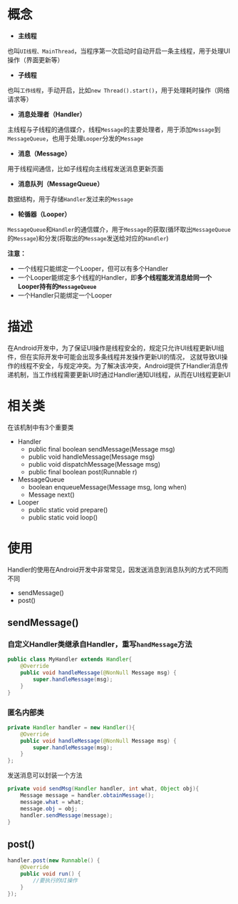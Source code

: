 # 概念
- **主线程**

也叫`UI线程、MainThread`，当程序第一次启动时自动开启一条主线程，用于处理UI操作（界面更新等）
- **子线程**

也叫`工作线程`，手动开启，比如`new Thread().start()`，用于处理耗时操作（网络请求等）
- **消息处理者（Handler）**

主线程与子线程的通信媒介，线程`Message`的主要处理者，用于添加`Message`到`MessageQueue`，也用于处理`Looper`分发的`Message`
- **消息（Message）**

用于线程间通信，比如子线程向主线程发送消息更新页面
- **消息队列（MessageQueue）**

数据结构，用于存储`Handler`发过来的`Message`
- **轮循器（Looper）**

`MessageQueue`和`Handler`的通信媒介，用于`Message`的获取(循环取出`MessageQueue`的`Message`)和分发(将取出的`Message`发送给对应的`Handler`)


**注意：**
- 一个线程只能绑定一个Looper，但可以有多个Handler
- 一个Looper能绑定多个线程的Handler，即**多个线程能发消息给同一个Looper持有的`MessageQueue`**
- 一个Handler只能绑定一个Looper

# 描述
在Android开发中，为了保证UI操作是线程安全的，规定只允许UI线程更新UI组件，但在实际开发中可能会出现多条线程并发操作更新UI的情况，
这就导致UI操作的线程不安全，与规定冲突。为了解决该冲突，Android提供了Handler消息传递机制，当工作线程需要更新UI时通过Handler通知UI线程，从而在UI线程更新UI

# 相关类
在该机制中有3个重要类
- Handler
  - public final boolean sendMessage(Message msg)
  - public void handleMessage(Message msg)
  - public void dispatchMessage(Message msg)
  - public final boolean post(Runnable r)
- MessageQueue
  - boolean enqueueMessage(Message msg, long when)
  - Message next()
- Looper
  - public static void prepare()
  - public static void loop()
  
# 使用
Handler的使用在Android开发中非常常见，因发送消息到消息队列的方式不同而不同
- sendMessage()
- post()
## sendMessage()
### 自定义Handler类继承自Handler，重写`handMessage`方法
```java
public class MyHandler extends Handler{
    @Override
    public void handleMessage(@NonNull Message msg) {
        super.handleMessage(msg);
    }
}
```
### 匿名内部类
```java
private Handler handler = new Handler(){
    @Override
    public void handleMessage(@NonNull Message msg) {
        super.handleMessage(msg);
    }
};
```
发送消息可以封装一个方法
```java
private void sendMsg(Handler handler, int what, Object obj){
    Message message = handler.obtainMessage();
    message.what = what;
    message.obj = obj;
    handler.sendMessage(message);
}
```
## post()
```java
handler.post(new Runnable() {
    @Override
    public void run() {
        //要执行的UI操作
    }
});
```
